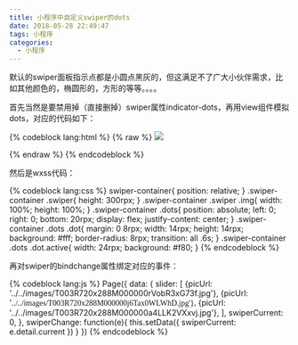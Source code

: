 ```yaml
---
title: 小程序中自定义swiper的dots
date: 2018-05-28 22:49:47
tags: 小程序
categories:
  - 小程序
---
```

默认的swiper面板指示点都是小圆点黑灰的，但这满足不了广大小伙伴需求，比如其他颜色的，椭圆形的，方形的等等。。。。

首先当然是要禁用掉（直接删掉）swiper属性indicator-dots，再用view组件模拟dots，对应的代码如下：

{% codeblock lang:html %}
{% raw %} 
<view class="swiper-container">
  <swiper autoplay="auto" interval="5000" duration="500" current="{{swiperCurrent}}" bindchange="swiperChange" class="swiper">
    <block wx:for="{{slider}}" wx:key="unique">
      <swiper-item>
        <image src="{{item.picUrl}}" class="img"></image>
      </swiper-item>
    </block>
  </swiper>
 
  <view class="dots">
    <block wx:for="{{slider}}" wx:key="unique">
      <view class="dot{{index == swiperCurrent ? ' active' : ''}}"></view>
    </block>
  </view>
</view>
{% endraw %}
{% endcodeblock %}

然后是wxss代码：

{% codeblock lang:css %}
swiper-container{
  position: relative;
}
.swiper-container .swiper{
  height: 300rpx;
}
.swiper-container .swiper .img{
  width: 100%;
  height: 100%;
}
.swiper-container .dots{
  position: absolute;
  left: 0;
  right: 0;
  bottom: 20rpx;
  display: flex;
  justify-content: center;
}
.swiper-container .dots .dot{
  margin: 0 8rpx;
  width: 14rpx;
  height: 14rpx;
  background: #fff;
  border-radius: 8rpx;
  transition: all .6s;
}
.swiper-container .dots .dot.active{
  width: 24rpx;
  background: #f80;
}
{% endcodeblock %}

再对swiper的bindchange属性绑定对应的事件：

{% codeblock lang:js %}
Page({
data: {
    slider: [
    {picUrl: '../../images/T003R720x288M000000rVobR3xG73f.jpg'},
    {picUrl: '<span style="font-family:'微软雅黑';">../../images/</span><span style="font-family:'微软雅黑';">T003R720x288M000000j6Tax0WLWhD.jpg'},</span>
    {picUrl: '../../images/T003R720x288M000000a4LLK2VXxvj.jpg'},
    ],
    swiperCurrent: 0,
},
swiperChange: function(e){
    this.setData({
        swiperCurrent: e.detail.current
    })
}
})
{% endcodeblock %}
